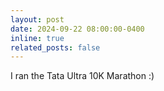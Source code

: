 ```yaml
---
layout: post
date: 2024-09-22 08:00:00-0400
inline: true
related_posts: false
---
```

I ran the Tata Ultra 10K Marathon :) 

